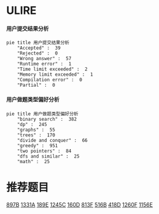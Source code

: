 # ULIRE

<!-- tabs:start -->



#### **用户提交结果分析**

```mermaid
pie title 用户提交结果分析
    "Accepted" :  39
    "Rejected" :  0
    "Wrong answer" :  57
    "Runtime error" :  1
    "Time limit exceeded" :  2
    "Memory limit exceeded" :  1
    "Compilation error" :  0
    "Partial" :  0
```

#### **用户做题类型偏好分析**

```mermaid
pie title 用户做题类型偏好分析
    "binary search" :  382
    "dp" :  245
    "graphs" :  55
    "trees" :  170
    "divide and conquer" :  66
    "greedy" :  951
    "two pointers" :  84
    "dfs and similar" :  25
    "math" :  25
```



<!-- tabs:end -->
# 推荐题目
[897B](https://codeforces.com/contest/897/problem/B)
[1331A](https://codeforces.com/contest/1331/problem/A)
[189E](https://codeforces.com/contest/189/problem/E)
[1245C](https://codeforces.com/contest/1245/problem/C)
[160D](https://codeforces.com/contest/160/problem/D)
[813F](https://codeforces.com/contest/813/problem/F)
[516B](https://codeforces.com/contest/516/problem/B)
[418D](https://codeforces.com/contest/418/problem/D)
[1260F](https://codeforces.com/contest/1260/problem/F)
[1156E](https://codeforces.com/contest/1156/problem/E)
